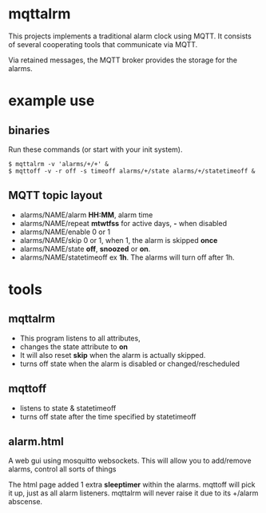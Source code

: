 # mqttalrm

This projects implements a traditional alarm clock using MQTT.
It consists of several cooperating tools that communicate
via MQTT.

Via retained messages, the MQTT broker provides the storage
for the alarms.

# example use
## binaries

Run these commands (or start with your init system).

	$ mqttalrm -v 'alarms/+/+' &
	$ mqttoff -v -r off -s timeoff alarms/+/state alarms/+/statetimeoff &

## MQTT topic layout

* alarms/NAME/alarm	**HH:MM**, alarm time
* alarms/NAME/repeat	**mtwtfss** for active days, **-** when disabled
* alarms/NAME/enable	0 or 1
* alarms/NAME/skip	0 or 1, when 1, the alarm is skipped **once**
* alarms/NAME/state	**off**, **snoozed** or **on**.
* alarms/NAME/statetimeoff	ex **1h**. The alarms will turn off after 1h.

# tools
## mqttalrm

* This program listens to all attributes,
* changes the state attribute to **on**
* It will also reset **skip** when the alarm is actually skipped.
* turns off state when the alarm is disabled or changed/rescheduled

## mqttoff

* listens to state & statetimeoff
* turns off state after the time specified by statetimeoff

## alarm.html

A web gui using mosquitto websockets.
This will allow you to add/remove alarms, control all sorts of things

The html page added 1 extra **sleeptimer** within the alarms.
mqttoff will pick it up, just as all alarm listeners.
mqttalrm will never raise it due to its +/alarm abscense.

